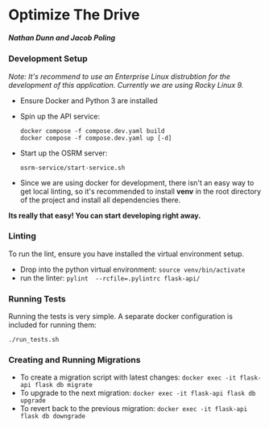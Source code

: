 # Optimize The Drive
##### Nathan Dunn and Jacob Poling

### Development Setup
_Note: It's recommend to use an Enterprise Linux distrubtion for the development of this application. Currently we are using Rocky Linux 9._

- Ensure Docker and Python 3 are installed
- Spin up the API service: 
    ```
    docker compose -f compose.dev.yaml build
    docker compose -f compose.dev.yaml up [-d]
    ```
- Start up the OSRM server:
    ```
    osrm-service/start-service.sh
    ```

- Since we are using docker for development, there isn't an easy way to get local linting, so it's recommended to install   **venv** in the root directory of the project and install all dependencies there.

**Its really that easy! You can start developing right away.**

### Linting
To run the lint, ensure you have installed the virtual environment setup.
* Drop into the python virtual environment: `source venv/bin/activate`
* run the linter: `pylint  --rcfile=.pylintrc flask-api/`

### Running Tests
Running the tests is very simple. A separate docker configuration is included for running them:
```
./run_tests.sh
```

### Creating and Running Migrations
* To create a migration script with latest changes: `docker exec -it flask-api flask db migrate`
* To upgrade to the next migration: `docker exec -it flask-api flask db upgrade`
* To revert back to the previous migration: `docker exec -it flask-api flask db downgrade`